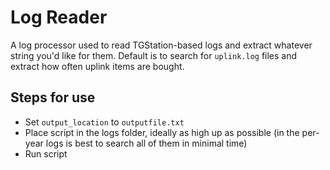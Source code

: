 # Log Reader

A log processor used to read TGStation-based logs and extract whatever string you'd like for them. Default is to search for `uplink.log` files and extract how often uplink items are bought.

## Steps for use
- Set `output_location` to `outputfile.txt`
- Place script in the logs folder, ideally as high up as possible (in the per-year logs is best to search all of them in minimal time)
- Run script
